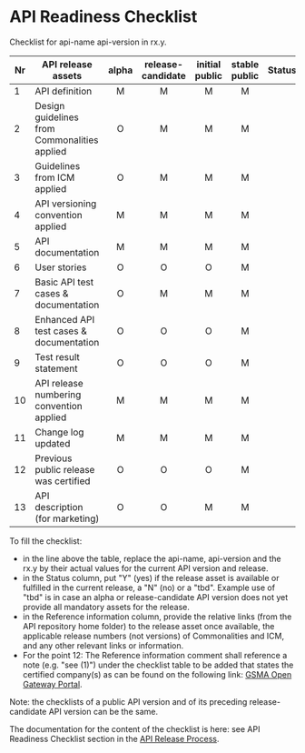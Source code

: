 # API Readiness Checklist

Checklist for api-name api-version in rx.y.

| Nr | API release assets  | alpha | release-candidate |  initial<br>public | stable<br> public | Status | Reference information |
|----|----------------------------------------------|:-----:|:-----------------:|:-------:|:------:|:----:|:----:|
|  1 | API definition                               |   M   |         M         |    M    |    M   |      | [relative link](/code/API_definitions/apiname.yaml) |
|  2 | Design guidelines from Commonalities applied |   O   |         M         |    M    |    M   |      | Comm. release nr |
|  3 | Guidelines from ICM applied                  |   O   |         M         |    M    |    M   |      | ICM release nr |
|  4 | API versioning convention applied            |   M   |         M         |    M    |    M   |      |   |
|  5 | API documentation                            |   M   |         M         |    M    |    M   |      | [relative link](/documentation/API_documentation/apiname-API-Readiness-Checklist.md) |
|  6 | User stories                                 |   O   |         O         |    O    |    M   |      | [relative link](/documentation/API_documentation/apiname-Userstory.md) |
|  7 | Basic API test cases & documentation         |   O   |         M         |    M    |    M   |      | [relative link](/code/Test_definitions) |
|  8 | Enhanced API test cases & documentation      |   O   |         O         |    O    |    M   |      | [relative link](/code/Test_definitions) |
|  9 | Test result statement                        |   O   |         O         |    O    |    M   |      | issue link |
| 10 | API release numbering convention applied     |   M   |         M         |    M    |    M   |      |   |
| 11 | Change log updated                           |   M   |         M         |    M    |    M   |      | [relative link](/CHANGELOG.md) |
| 12 | Previous public release was certified        |   O   |         O         |    O    |    M   |      | comment |
| 13 | API description (for marketing)              |   O   |         O         |    M    |    M   |      | [Wiki link](https://lf-camaraproject.atlassian.net/wiki/) |

To fill the checklist:
- in the line above the table, replace the api-name, api-version and the rx.y by their actual values for the current API version and release.
- in the Status column, put "Y" (yes) if the release asset is available or fulfilled in the current release, a "N" (no) or a "tbd". Example use of "tbd" is in case an alpha or release-candidate API version does not yet provide all mandatory assets for the release.
- in the Reference information column, provide the relative links (from the API repository home folder) to the release asset once available, the applicable release numbers (not versions) of Commonalities and ICM, and any other relevant links or information.
- For the point 12: The Reference information comment shall reference a note (e.g. "see (1)") under the checklist table to be added that states the certified company(s) as can be found on the following link: [GSMA Open Gateway Portal](https://open-gateway.gsma.com/).

Note: the checklists of a public API version and of its preceding release-candidate API version can be the same.

The documentation for the content of the checklist is here: see API Readiness Checklist section in the [API Release Process](https://lf-camaraproject.atlassian.net/wiki/x/jine).
